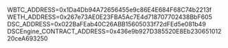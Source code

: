 WBTC_ADDRESS=0x1Da4Db94A72656455e9c86E4E684F68C74b2213f
WETH_ADDRESS=0x267e73AE0E23FBA5Ac7E4d718707702438BbF605
DSC_ADDRESS=0x022BaFEab40C26ABB15605033f72dFEd5e081b49
DSCEngine_CONTRACT_ADDRESS=0x436e9b927D385520E8Eb23065101220ceA693250
